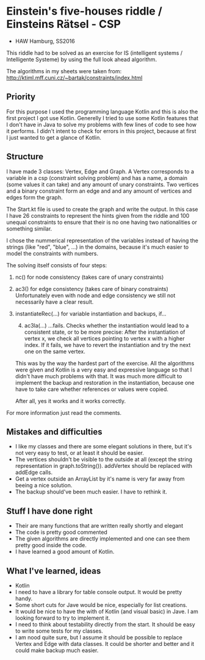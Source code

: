 # Einstein's five-houses riddle / Einsteins Rätsel - CSP
- HAW Hamburg, SS2016

This riddle had to be solved as an exercise for IS (intelligent systems / Intelligente Systeme) by using the 
full look ahead algorithm. 

The algorithms in my sheets were taken from: http://ktiml.mff.cuni.cz/~bartak/constraints/index.html

## Priority
For this purpose I used the programming language Kotlin and this is also the first project I got use Kotlin. 
Generelly I tried to use some Kotlin features that I don't have in Java to solve my problems with few lines
of code to see how it performs. I didn't intent to check for errors in this project, because at first I
just wanted to get a glance of Kotlin.

## Structure
I have made 3 classes: Vertex, Edge and Graph. A Vertex corresponds to a variable in a csp (constraint solving problem)
and has a name, a domain (some values it can take) and any amount of unary constraints. Two vertices and a binary constraint
form an edge and and any amount of vertices and edges form the graph.

The Start.kt file is used to create the graph and write the output. In this case I have 26 constraints to represent
the hints given from the riddle and 100 unequal constraints to ensure that their is no one having two
nationalities or something similar.

I chose the nummerical representation of the variables instead of having the strings (like "red", "blue", ...) 
in the domains, because it's much easier to model the constraints with numbers.

The solving itself consists of four steps:

1) nc() for node consistency (takes care of unary constraints)

2) ac3() for edge consistency (takes care of binary constraints)
Unfortunately even with node and edge consistency we still not necessarily have a clear result.

3) instantiateRec(...) for variable instantiation and backups, if...

    4) ac3la(...) ...fails. Checks whether the instantiation would lead to a consistent state,
    or to be more precise: After the instantiation of vertex x, we check all vertices
    pointing to vertex x with a higher index. If it fails, we have to revert the instantiation
    and try the next one on the same vertex. 
    
    This was by the way the hardest part of the exercise. All the algorithms were given and
    Kotlin is a very easy and expressive language so that I didn't have much problems with that.
    It was much more difficult to implement the backup and restoration in the instantiation,
    because one have to take care whether references or values were copied.
    
    After all, yes it works and it works correctly.

For more information just read the comments.

## Mistakes and difficulties
- I like my classes and there are some elegant solutions in there, but it's not very easy to test, or at least it should
be easier.
- The vertices shouldn't be visible to the outside at all (except the string representation in graph.toString()).
addVertex should be replaced with addEdge calls. 
- Get a vertex outside an ArrayList by it's name is very far away from beeing a nice solution.
- The backup should've been much easier. I have to rethink it.

## Stuff I have done right
- Their are many functions that are written really shortly and elegant
- The code is pretty good commented
- The given algorithms are directly implemented and one can see them pretty good inside the code.
- I have learned a good amount of Kotlin.

## What I've learned, ideas
- Kotlin
- I need to have a library for table console output. It would be pretty handy.
- Some short cuts for Jave would be nice, especially for list creations.
- It would be nice to have the with of Kotlin (and visual basic) in Jave. I am looking forward to try to implement it.
- I need to think about testability directly from the start. It should be easy to write some tests for my classes.
- I am nood quite sure, but I assume it should be possible to replace Vertex and Edge with data classes.
It could be shorter and better and it could make backup much easier.
